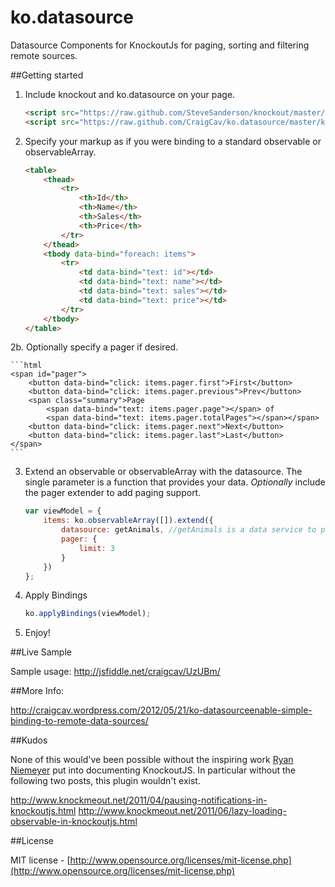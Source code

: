 ko.datasource
=============

Datasource Components for KnockoutJs for paging, sorting and filtering remote sources.

##Getting started

1. Include knockout and ko.datasource on your page.

    ```html
    <script src="https://raw.github.com/SteveSanderson/knockout/master/build/output/knockout-latest.debug.js"></script>
    <script src="https://raw.github.com/CraigCav/ko.datasource/master/ko.datasource.js"></script>
    ```

2. Specify your markup as if you were binding to a standard observable or observableArray.

    ```html
	<table>
	    <thead>
	        <tr>
	            <th>Id</th>
	            <th>Name</th>
	            <th>Sales</th>
	            <th>Price</th>
	        </tr>
	    </thead>
	    <tbody data-bind="foreach: items">
	        <tr>
	            <td data-bind="text: id"></td>
	            <td data-bind="text: name"></td>
	            <td data-bind="text: sales"></td>
	            <td data-bind="text: price"></td>
	        </tr>
	    </tbody>            
	</table>
    ```
2b. Optionally specify a pager if desired.

    ```html
	<span id="pager">
	    <button data-bind="click: items.pager.first">First</button>
	    <button data-bind="click: items.pager.previous">Prev</button>
	    <span class="summary">Page 
	        <span data-bind="text: items.pager.page"></span> of 
	        <span data-bind="text: items.pager.totalPages"></span></span>
	    <button data-bind="click: items.pager.next">Next</button>
	    <button data-bind="click: items.pager.last">Last</button>
	</span>
    ```

3. Extend an observable or observableArray with the datasource. The single parameter is a function that provides your data. 
*Optionally* include the pager extender to add paging support.

    ```JavaScript
	var viewModel = {
	    items: ko.observableArray([]).extend({
	        datasource: getAnimals, //getAnimals is a data service to populate the viewmodel
	        pager: {
	            limit: 3
	        }
	    })
	};
    ```
4. Apply Bindings

    ```JavaScript
	ko.applyBindings(viewModel);​
    ```

5. Enjoy!

##Live Sample

Sample usage: http://jsfiddle.net/craigcav/UzUBm/

##More Info:

http://craigcav.wordpress.com/2012/05/21/ko-datasourceenable-simple-binding-to-remote-data-sources/

##Kudos

None of this would've been possible without the inspiring work [Ryan Niemeyer](https://twitter.com/#!/RPNiemeyer) put into documenting KnockoutJS. In particular without the following two posts, this plugin wouldn't exist.

http://www.knockmeout.net/2011/04/pausing-notifications-in-knockoutjs.html
http://www.knockmeout.net/2011/06/lazy-loading-observable-in-knockoutjs.html

##License

MIT license - [http://www.opensource.org/licenses/mit-license.php](http://www.opensource.org/licenses/mit-license.php)
